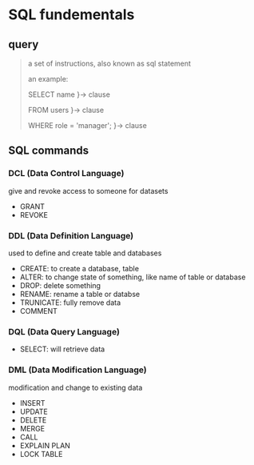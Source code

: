 # SQL fundementals

## query

> a set of instructions, also known as sql statement
>
> an example:
>
> SELECT name }-> clause
>
> FROM users }-> clause
>
> WHERE role = 'manager'; }-> clause

## SQL commands

### DCL (Data Control Language)

give and revoke access to someone for datasets

- GRANT
- REVOKE

### DDL (Data Definition Language)

used to define and create table and databases

- CREATE: to create a database, table
- ALTER: to change state of something, like name of table or database
- DROP: delete something
- RENAME: rename a table or databse
- TRUNICATE: fully remove data
- COMMENT

### DQL (Data Query Language)

- SELECT: will retrieve data

### DML (Data Modification Language)

modification and change to existing data

- INSERT
- UPDATE
- DELETE
- MERGE
- CALL
- EXPLAIN PLAN
- LOCK TABLE
